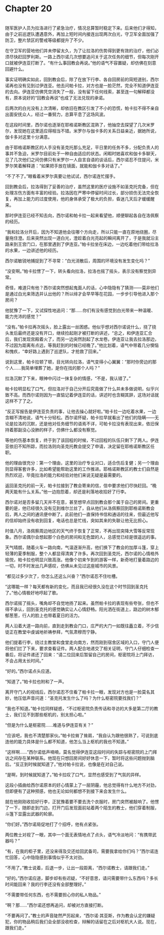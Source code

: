 # Chapter 20

<br>
随军医护人员为拉洛进行了紧急治疗，情况总算暂时稳定下来。后来他们才得知，由于之前巡逻队遭遇意外，再加上短时间内接连出现两次白光，守卫军全面加强了防卫，整片禁区的警戒等级都提升了不少。

在守卫军的营地他们并未停留太久，为了让拉洛的伤势得到更有效的治疗，他们必须尽快赶回罗利斯。一路上西尔诺几次想要追问关于这次任务的细节，但每次刚开口就被伊连亚打断了。“有什么事回教会再说。”他的语气不容置疑，却仿佛在刻意回避什么。

事实证明确实如此，回到教会后，除了在放下行李、各自回房前的简短道别，西尔诺再也没有见到过伊连亚。他去问帕卡拉，对方也是一脸茫然，完全不知道伊连亚的去向。伊连亚仿佛凭空消失了一般，没有留下任何线索，甚至连一句解释都没有，原本说好的“回教会再说”也成了无法兑现的承诺。

后两次的白光没有上次清晰，却依旧在教区引发了不小的恐慌，帕卡拉不得不亲自出面安抚众人，经过一番努力，总算平息了这场风波。

在这段时间里，西尔诺也逐渐在耶格诺斯教区混熟了，他抽空去探望了几次米罗尔，发现她在这里适应得相当不错。米罗尔与伽卡多的关系日益亲近，据她所说，伽卡多对这里十分满意。

由于耶格诺斯教区的人手没有圣克托那么充足，平日里的任务不多，分配负责人的事并不急迫，米罗尔目前处于一种自由适应的状态。闲暇时她喜欢和伽卡多聊天，见了几次他们之间仿佛只有米罗尔一人自言自语的谈话后，西尔诺忍不住提问，米罗尔笑着解释道：“如果把手放在镜面，就能和伽卡多对话了。”

“不了不了。”眼看着米罗尔真要让他试试，西尔诺连忙摆手。

回到教会后，拉洛得到了妥善的治疗，虽然这里的医疗设施不如圣克托完备，但在处理冻伤方面有丰富的经验。拉洛因在严寒中停留时间过长，部分损伤无法完全恢复，再加上能力的过度使用，他的身体承受了极大的负担，昏迷几天后才缓缓醒来。

那时伊连亚已经不知去向，西尔诺和帕卡拉一起来看望他，顺便聊起各自在洛佩察的经历。

“我和拉洛分开后，因为不知道他会往哪个方向走，所以只能一直在原地绕圈，尽量拖住澄。后来突然出现一道白光，澄趁着白光亮起的瞬间离开了，于是我就沿主路来到王宫门口，在那里遇到了伊连亚。”帕卡拉坐在床边，一边吃着他们带给拉洛的水果，一边讲述他的经历。

西尔诺敏锐地捕捉到了不寻常：“白光消散后，周围的环境没有发生变化吗？”

“没变啊。”帕卡拉愣了一下，转头看向拉洛，拉洛也摇了摇头，表示没有察觉到异常。

奇怪，难道只有他？西尔诺突然想起鬼面人的话，心中隐隐有了猜测——莫非他们是通过白光来筛选并认出他的？所以绯才会早早等在花园，一步步引导他进入那个房间？

他犹豫了一下，又试探性地追问：“那……你们有没有感觉到白光带来一种温暖、能力充沛的感觉？”

“没有。”帕卡拉再次摇头，脸上露出一丝困惑。他似乎想对西尔诺说什么，挠了挠头发后最终还是没有开口，继续捡起刚才被打断的讲述，“总之，和伊连亚汇合后，我们发现宫殿着火了，而另一边突然刮起了水龙卷。伊连亚让我去拉洛那边，不过因为距离有点远，等我赶到的时候已经晚了。”他比划着，语气中带着几分懊恼和愧疚，“幸好路上遇到了巡逻队，才抢救了回来。”

说到这里，帕卡拉顿了顿，目光转向拉洛，语气变得小心翼翼：“那时你旁边的那个人……我简单埋葬了她，是你在找的那个人吗？”

拉洛沉默了下来，眼神中闪过一抹复杂的情感，“不是，我认错了。”

帕卡拉明显松了口气，但拉洛对于自己分开后究竟做了什么并未多做说明，似乎兴致不高。而西尔诺则因为一直惦记着伊连亚的话，讲述时也含糊其辞，这场对话就这样不了了之。

“反正写报告是伊连亚负责的事，让他去操心就好啦。”帕卡拉一边吃着水果，一边含糊不清地说，语气十分轻松。西尔诺怀疑，帕卡拉早就看出了他们的隐瞒——无论是拉洛的沉默，还是他对任务细节的语焉不详，可帕卡拉没有表现出来，依旧保持着那副没心没肺的样子，仿佛什么都没有察觉。

等他的伤基本恢复，终于到了该回程的时候，不过回程的队伍只剩下了两人。伊连亚依旧不知所踪，而拉洛则向圣克托教会提交了申请，决定留在耶格诺斯教区任职。

他的理由很充分：第一个理由，这里的治疗专业对口，适合伤后复健；另一个理由则显得客套许多，比如希望能帮助这里的工作推进。耶格诺斯教区的教士们自然是热烈欢迎，毕竟拉洛的能力和经验对他们来说无疑是最需要的。

返回圣克托的前一天，帕卡拉接到了教会寄来的信，信中要求他们尽快赶回。“晚两天能有什么关系。”他一边抱怨着，却还是利落地收拾好了行李。

西尔诺对是否多留几天并不在意，甚至想早点回到教会那个属于自己的房间。更重要的是，他已经很久没有见到维尔兰丝了，自从他们从洛佩察回到耶格诺斯教会后，两人之间的通讯便中断了。此前他们一直保持书信和通话的往来，但最近他写的信却始终没有收到回复，电话也总是忙线，突如其来的失联让他无比担心。

时值八月，洛佩察周边地区的天气终于恢复了正常，不再出现突降大雪等反常现象。西尔诺偶尔会想起那个白色的房间和无色盟的人，总感觉已经是很遥远的事。

天气晴朗，随着火车一路向南，气温逐渐升高，他们换下了教会的加厚斗篷，穿上轻薄的夏季制服，整个人都显得清爽了许多。再次回到圣克托，西尔诺的心情格外愉悦，帕卡拉也明显兴致高涨。他像个初来乍到的游客一样，新奇地打量着路边的一切，时不时发出几声感叹，仿佛从未见过这座城市的风景。

“都见过多少次了，你怎么还这么兴奋？”西尔诺忍不住吐槽。

“这哪能一样？每天都有新的变化，而且我已经很久没在这个时节回到圣克托了。”他心情极好地哼起了歌。

西尔诺摇了摇头，嘴角却不自觉地扬了起来。虽然帕卡拉的表现有些夸张，但也不得不承认，回到圣克托的感觉确实让人心情舒畅。阳光洒在街道上，路边的树木郁郁葱葱，行人的脸上也带着夏日的活力。

两人沿着大道一路向前，直到走到教会门口，庄严的大门一如既往矗立着，不少信徒正在教堂中虔诚地祈祷参拜，气氛肃穆而宁静。

他们提着行李，绕过主教堂和食堂走向南方，然而刚到宿舍区域的入口，守门人便将他们拦了下来，要求查看证件。两人配合地递交了相关证明，守门人仔细检查一番后，将证件递还了回来：“请二位回来后暂留自己的房间，枢密院将上门拜访，不会占用太长时间。”

“好的。”西尔诺点头应道。

“知道了。”帕卡拉也附和了一声。

离开守门人的视线后，西尔诺忍不住看了帕卡拉一眼，发现对方也是一脸莫名其妙，他压低声音问道：“圣克托发生什么了吗？为什么枢密院要找我们？”

“我也不知道。”帕卡拉同样疑惑，“不过枢密院负责传话和寻访的大多是第二厅的教士，我们见不到那些枢机的，别太担心啦。”

“但是为什么是枢密院……难道与伊连亚有关？”

“应该吧，我也不清楚那家伙。”帕卡拉耸了耸肩，“我自认为跟他很熟了，可说到底连他的能力具体是什么都不知道，他怎么当上枢机的我也不知道。”

“这样啊……”西尔诺低声喃喃，莫名觉得伊连亚这段时间的失踪与枢密院的上门拜访之间存在某种联系。他现在只想回房间好好休息一下，暂时将这些问题抛到脑后。“反正到时候就知道了。”他对帕卡拉说，也像是在对自己说。

“是啊，到时候就知道了。”帕卡拉叹了口气，显然也感受到了气氛的异样。

这段小插曲给西尔诺原本的好心情蒙上了一层阴霾，他总觉得有什么地方不对劲，但即便有了这种预感，他也无论如何都想不到接下来会发生什么。

就在他刚刚收拾好行李，正犹豫着要不要去洗个衣服时，房门突然被敲响了。他愣了一下，随即走到门边，打开门后发现面前站着两个陌生的教士，他们穿着制服，斗篷下显露出武器的轮廓。

“你们好。”西尔诺局促地打了个招呼，他有点紧张。

两位教士对视了一眼，其中一个面无表情地点了点头，语气冷淡地问：“有携带武器吗？”

“有，在我的柜子里，还没来得及交还给回武备司，需要我拿给你们吗？”西尔诺连忙回答，心中隐隐感到事情似乎不太对劲。

“不用了。”教士说着，后退一步，让出一段距离，“西尔诺教士，请跟我们走。”

“好的。”西尔诺应道，脚步却有些迟疑，“不好意思，请问需要带什么东西吗？多长时间能回来？我的行李还没有全部整理好。”

“不需要带任何东西，也不需要担心你的私人物品。”

“啊？那……”西尔诺还想再追问，却被对方直接打断。

“不要再问了。”教士的声音陡然严厉起来，“西尔诺·其亚斯，作为教会认定的嫌疑犯，你的物品稍后我们会全部没收检查，辩解的话留在之后对枢机大人说。现在，跟我们走。”
